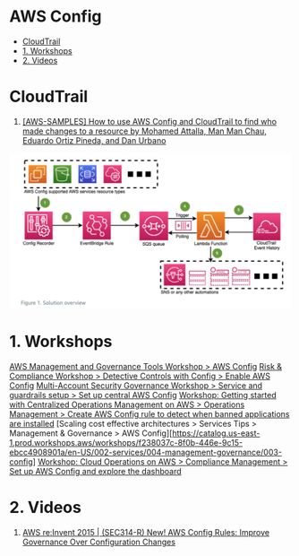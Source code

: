 <h1>AWS Config</h1>

<!-- TOC -->

- [CloudTrail](#cloudtrail)
- [1. Workshops](#1-workshops)
- [2. Videos](#2-videos)

<!-- /TOC -->

# CloudTrail

1. [[AWS-SAMPLES] How to use AWS Config and CloudTrail to find who made changes to a resource by Mohamed Attalla, Man Man Chau, Eduardo Ortiz Pineda, and Dan Urbano](https://aws.amazon.com/blogs/mt/how-to-use-aws-config-and-cloudtrail-to-find-who-made-changes-to-a-resource/)

<img src="./images/config-1.png" title="config-1.png" width="900"/>

# 1. Workshops

[AWS Management and Governance Tools Workshop > AWS Config](https://mng.workshop.aws/config.html)
[Risk & Compliance Workshop > Detective Controls with Config > Enable AWS Config](https://catalog.us-east-1.prod.workshops.aws/workshops/dd2bea89-dc7a-4bda-966a-70b4ff6e90e0/en-US/3-detective-controls-config/1-config-setup)
[Multi-Account Security Governance Workshop > Service and guardrails setup > Set up central AWS Config](https://catalog.us-east-1.prod.workshops.aws/workshops/d3f60827-89f2-46a8-9be7-6e7185bd7665/en-US/2-service-guardrails/config)
[Workshop: Getting started with Centralized Operations Management on AWS > Operations Management > Create AWS Config rule to detect when banned applications are installed](https://catalog.workshops.aws/getting-started-with-com/en-US/operations-management/create-aws-config-rule)
[Scaling cost effective architectures > Services Tips > Management & Governance > AWS Config][https://catalog.us-east-1.prod.workshops.aws/workshops/f238037c-8f0b-446e-9c15-ebcc4908901a/en-US/002-services/004-management-governance/003-config]
[Workshop: Cloud Operations on AWS > Compliance Management > Set up AWS Config and explore the dashboard](https://catalog.us-east-1.prod.workshops.aws/workshops/79a61310-00d6-4abd-9c96-b5f856659507/en-US/scenario2/set-up-aws-config)

# 2. Videos

1. [AWS re:Invent 2015 | (SEC314-R) New! AWS Config Rules: Improve Governance Over Configuration Changes](https://www.youtube.com/watch?v=sGUQFEZWkho)